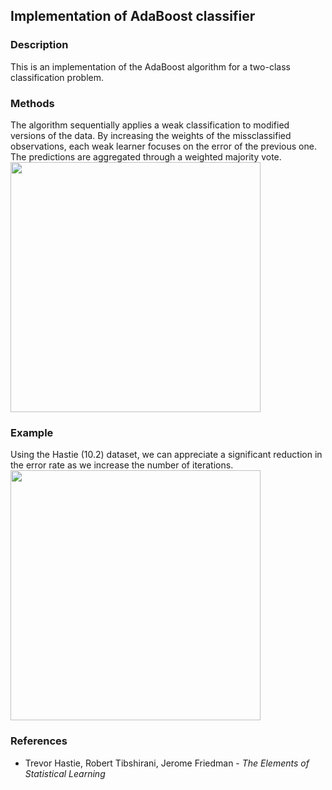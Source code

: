 
## Implementation of AdaBoost classifier

### Description

This is an implementation of the AdaBoost algorithm for a two-class classification problem. 

### Methods

The algorithm sequentially applies a weak classification to modified versions of the data. By increasing the weights of the missclassified observations, each weak learner focuses on the error of the previous one. The predictions are aggregated through a weighted majority vote. <br />
<img src="https://github.com/jaimeps/adaboost-implementation/blob/master/images/adaboost_algo.png" width="400"> <br />

### Example

Using the Hastie (10.2) dataset, we can appreciate a significant reduction in the error rate as we increase the number of iterations. <br />
<img src="https://github.com/jaimeps/adaboost-implementation/blob/master/images/error_rate.png" width="400"> <br />

### References
- Trevor Hastie, Robert Tibshirani, Jerome Friedman - *The Elements of Statistical Learning*